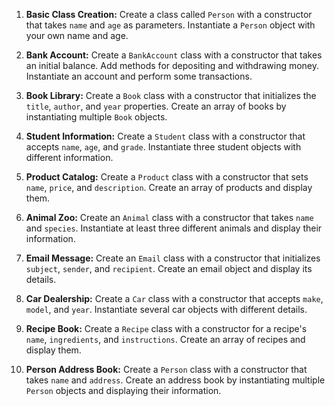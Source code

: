 1. **Basic Class Creation:**
   Create a class called `Person` with a constructor that takes `name` and `age` as parameters. Instantiate a `Person` object with your own name and age.

2. **Bank Account:**
   Create a `BankAccount` class with a constructor that takes an initial balance. Add methods for depositing and withdrawing money. Instantiate an account and perform some transactions.

3. **Book Library:**
   Create a `Book` class with a constructor that initializes the `title`, `author`, and `year` properties. Create an array of books by instantiating multiple `Book` objects.

4. **Student Information:**
   Create a `Student` class with a constructor that accepts `name`, `age`, and `grade`. Instantiate three student objects with different information.

5. **Product Catalog:**
   Create a `Product` class with a constructor that sets `name`, `price`, and `description`. Create an array of products and display them.

6. **Animal Zoo:**
   Create an `Animal` class with a constructor that takes `name` and `species`. Instantiate at least three different animals and display their information.

7. **Email Message:**
   Create an `Email` class with a constructor that initializes `subject`, `sender`, and `recipient`. Create an email object and display its details.

8. **Car Dealership:**
   Create a `Car` class with a constructor that accepts `make`, `model`, and `year`. Instantiate several car objects with different details.

9. **Recipe Book:**
   Create a `Recipe` class with a constructor for a recipe's `name`, `ingredients`, and `instructions`. Create an array of recipes and display them.

10. **Person Address Book:**
    Create a `Person` class with a constructor that takes `name` and `address`. Create an address book by instantiating multiple `Person` objects and displaying their information.
